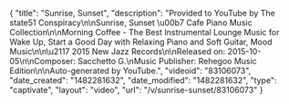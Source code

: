 {
    "title": "Sunrise, Sunset",
    "description": "Provided to YouTube by The state51 Conspiracy\n\nSunrise, Sunset \u00b7 Cafe Piano Music Collection\n\nMorning Coffee - The Best Instrumental Lounge Music for Wake Up, Start a Good Day with Relaxing Piano and Soft Guitar, Mood Music\n\n\u2117 2015 New Jazz Records\n\nReleased on: 2015-10-05\n\nComposer: Sacchetto G.\nMusic Publisher: Rehegoo Music Edition\n\nAuto-generated by YouTube.",
    "videoid": "83106073",
    "date_created": "1482281632",
    "date_modified": "1482281632",
    "type": "captivate",
    "layout": "video",
    "url": "\/v\/sunrise-sunset\/83106073"
}